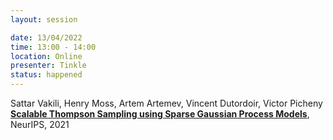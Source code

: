 ```yaml
---
layout: session

date: 13/04/2022
time: 13:00 - 14:00
location: Online
presenter: Tinkle
status: happened
---
```

Sattar Vakili, Henry Moss, Artem Artemev, Vincent Dutordoir, Victor Picheny
**[Scalable Thompson Sampling using Sparse Gaussian Process Models](
papers/0103-scalable-ts-using-sparse-gps)**,
NeurIPS,
2021
